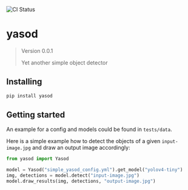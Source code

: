 ![CI Status](https://github.com/michdr/yasod/workflows/CI/badge.svg)

# yasod
<!--- Don't edit the version line below manually. Let bump2version do it for you. -->
> Version 0.0.1 
>
> Yet another simple object detector

## Installing
```bash
pip install yasod
``` 

## Getting started
An example for a config and models could be found in `tests/data`. 

Here is a simple example how to detect the objects of a given `input-image.jpg` and draw an output image accordingly:
```python
from yasod import Yasod

model = Yasod("simple_yasod_config.yml").get_model("yolov4-tiny")
img, detections = model.detect("input-image.jpg")
model.draw_results(img, detections, "output-image.jpg")
``` 
